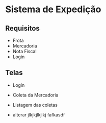 # Sistema de Expedição

## Requisitos

- Frota
- Mercadoria
- Nota Fiscal
- Login

## Telas
- Login
- Coleta da Mercadoria
- Listagem das coletas

- alterar
jlkjkjlkjlkj
fafkasdf